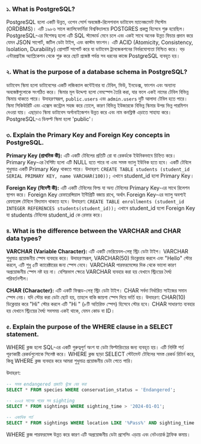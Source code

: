 
### ১. What is PostgreSQL?

PostgreSQL হলো একটি উন্নত, ওপেন সোর্স অবজেক্ট-রিলেশনাল ডাটাবেস ম্যানেজমেন্ট সিস্টেম (ORDBMS)। এটি ১৯৮৬ সালে ক্যালিফোর্নিয়া বিশ্ববিদ্যালয়ে POSTGRES প্রকল্প হিসেবে শুরু হয়েছিল। PostgreSQL-এর বিশেষত্ব হলো এটি SQL স্ট্যান্ডার্ড মেনে চলে এবং একই সাথে অনেক উন্নত ফিচার প্রদান করে যেমন JSON সাপোর্ট, জটিল ডেটা টাইপ, এবং কাস্টম ফাংশন। এটি ACID (Atomicity, Consistency, Isolation, Durability) প্রোপার্টি সাপোর্ট করে যা ডাটাবেস ট্রানজেকশনের নির্ভরযোগ্যতা নিশ্চিত করে। বড় এন্টারপ্রাইজ অ্যাপ্লিকেশন থেকে শুরু করে ছোট প্রজেক্ট পর্যন্ত সব ধরনের কাজে PostgreSQL ব্যবহৃত হয়।

### ২. What is the purpose of a database schema in PostgreSQL?

ডাটাবেস স্কিমা হলো ডাটাবেসের একটি লজিক্যাল কন্টেইনার যা টেবিল, ভিউ, ইনডেক্স, ফাংশন এবং অন্যান্য অবজেক্টগুলোকে সংগঠিত করে। স্কিমার মূল উদ্দেশ্য হলো নেমস্পেস তৈরি করা, যার ফলে একই নামের টেবিল বিভিন্ন স্কিমায় থাকতে পারে। উদাহরণস্বরূপ, `public.users` এবং `admin.users` দুটি আলাদা টেবিল হতে পারে। স্কিমা সিকিউরিটি এবং এক্সেস কন্ট্রোল সহজ করে তোলে, কারণ বিভিন্ন ইউজারকে বিভিন্ন স্কিমার উপর ভিন্ন পারমিশন দেওয়া যায়। এছাড়াও স্কিমা ডাটাবেস অর্গানাইজেশন উন্নত করে এবং নাম কনফ্লিক্ট এড়াতে সাহায্য করে। PostgreSQL-এ ডিফল্ট স্কিমা হলো 'public'।

### ৩. Explain the Primary Key and Foreign Key concepts in PostgreSQL.

**Primary Key (প্রাথমিক কী):** এটি একটি টেবিলের প্রতিটি রো বা রেকর্ডকে ইউনিকভাবে চিহ্নিত করে। Primary Key-এর বৈশিষ্ট্য হলো এটি NULL হতে পারে না এবং সমস্ত ভ্যালু ইউনিক হতে হবে। একটি টেবিলে শুধুমাত্র একটি Primary Key থাকতে পারে। উদাহরণ: `CREATE TABLE students (student_id SERIAL PRIMARY KEY, name VARCHAR(100));` এখানে student_id হলো Primary Key।

**Foreign Key (বিদেশী কী):** এটি একটি টেবিলের ফিল্ড যা অন্য টেবিলের Primary Key-এর সাথে রিলেশন স্থাপন করে। Foreign Key রেফারেন্সিয়াল ইন্টিগ্রিটি বজায় রাখে, অর্থাৎ Foreign Key-এর ভ্যালু অবশ্যই রেফারেন্স টেবিলে বিদ্যমান থাকতে হবে। উদাহরণ: `CREATE TABLE enrollments (student_id INTEGER REFERENCES students(student_id));` এখানে student_id হলো Foreign Key যা students টেবিলের student_id কে রেফার করে।

### ৪. What is the difference between the VARCHAR and CHAR data types?

**VARCHAR (Variable Character):** এটি একটি ভেরিয়েবল-লেন্থ স্ট্রিং ডেটা টাইপ। VARCHAR শুধুমাত্র প্রয়োজনীয় স্পেস ব্যবহার করে। উদাহরণস্বরূপ, VARCHAR(50) ডিক্লেয়ার করলে এবং "Hello" স্টোর করলে, এটি শুধু ৫টি ক্যারেক্টারের জন্য স্পেস নেবে। VARCHAR পারফরমেন্সের দিক থেকে ভালো কারণ অপ্রয়োজনীয় স্পেস নষ্ট হয় না। বেশিরভাগ ক্ষেত্রে VARCHAR ব্যবহার করা হয় যেখানে স্ট্রিংয়ের দৈর্ঘ্য পরিবর্তনশীল।

**CHAR (Character):** এটি একটি ফিক্সড-লেন্থ স্ট্রিং ডেটা টাইপ। CHAR সর্বদা নির্ধারিত সাইজের সমান স্পেস নেয়। যদি স্টোর করা ডেটা ছোট হয়, তাহলে বাকি জায়গা স্পেস দিয়ে ভর্তি হয়। উদাহরণ: CHAR(10) ডিক্লেয়ার করে "Hi" স্টোর করলে এটি "Hi        " (৮টি অতিরিক্ত স্পেস) হিসেবে স্টোর হবে। CHAR সাধারণত ব্যবহার হয় যেখানে স্ট্রিংয়ের দৈর্ঘ্য সবসময় একই থাকে, যেমন কোড বা ID।

### ৫. Explain the purpose of the WHERE clause in a SELECT statement.

WHERE ক্লজ হলো SQL-এর একটি গুরুত্বপূর্ণ অংশ যা ডেটা ফিল্টারিংয়ের জন্য ব্যবহৃত হয়। এটি নির্দিষ্ট শর্ত পূরণকারী রেকর্ডগুলোকে সিলেক্ট করে। WHERE ক্লজ ছাড়া SELECT স্টেটমেন্ট টেবিলের সমস্ত রেকর্ড রিটার্ন করে, কিন্তু WHERE ক্লজ ব্যবহার করে আমরা শুধুমাত্র প্রয়োজনীয় ডেটা পেতে পারি।

উদাহরণ:
```sql
-- সমস্ত endangered প্রজাতি খুঁজে বের করা
SELECT * FROM species WHERE conservation_status = 'Endangered';

-- ২০২৪ সালের পরের সব sighting
SELECT * FROM sightings WHERE sighting_time > '2024-01-01';

-- একাধিক শর্ত
SELECT * FROM sightings WHERE location LIKE '%Pass%' AND sighting_time > '2024-05-15';
```

WHERE ক্লজ পারফরমেন্স উন্নত করে কারণ এটি অপ্রয়োজনীয় ডেটা প্রসেসিং এড়ায় এবং নেটওয়ার্ক ট্রাফিক কমায়।
